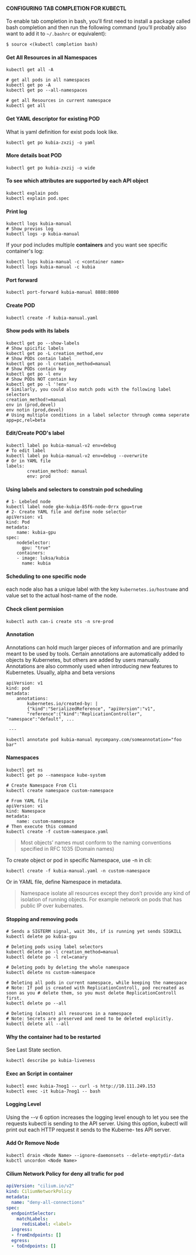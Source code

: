 #### CONFIGURING TAB COMPLETION FOR KUBECTL
To enable tab completion in bash, you’ll first need to install a package called bash completion and then run the following command (you’ll probably also want to add it to `~/.bashrc` or equivalent):
```
$ source <(kubectl completion bash)
```

#### Get All Resources in all Namespaces
```
kubectl get all -A

# get all pods in all namespaces
kubectl get po -A
kubectl get po --all-namespaces

# get all Resources in current namespace
kubectl get all
```
#### Get YAML descriptor for existing POD
What is yaml definition for exist pods look like.
```
kubectl get po kubia-zxzij -o yaml
```
#### More details boat POD
```
kubectl get po kubia-zxzij -o wide
```
#### To see which attributes are supported by each API object
```
kubectl explain pods
kubectl explain pod.spec
```

#### Print log
```
kubectl logs kubia-manual
# Show previos log
kubectl logs -p kubia-manual
```

If your pod includes multiple **containers** and you want see specific container's log:
```
kubectl logs kubia-manual -c <container name>
kubectl logs kubia-manual -c kubia
```

#### Port forward
```
kubectl port-forward kubia-manual 8888:8080
```

#### Create POD
```
kubectl create -f kubia-manual.yaml
```

#### Show pods with its labels
```
kubectl get po --show-labels
# Show spicific labels
kubectl get po -L creation_method,env
# Show PODs contain label
kubectl get po -l creation_method=manual
# Show PODs contain key 
kubectl get po -l env
# Show PODs NOT contain key
kubectl get po -l '!env'
# Similarly, you could also match pods with the following label selectors
creation_method!=manual
env in (prod,devel)
env notin (prod,devel)
# Using multiple conditions in a label selector through comma seperate
app=pc,rel=beta
```
#### Edit/Create POD's label
```
kubectl label po kubia-manual-v2 env=debug
# To edit label
kubectl label po kubia-manual-v2 env=debug --overwrite
# Or in YAML file 
labels:
		creation_method: manual
		env: prod
```
#### Using labels and selectors to constrain pod scheduling
```
# 1- Lebeled node 
kubectl label node gke-kubia-85f6-node-0rrx gpu=true
# 2- Create YAML file and define node selector
apiVersion: v1
kind: Pod
metadata:
	name: kubia-gpu
spec:
	nodeSelector:
	  gpu: "true"
	containers:
	- image: luksa/kubia
	  name: kubia
```
#### Scheduling to one specific node
each node also has a unique label with the key `kubernetes.io/hostname` and value set to the actual host-name of the node.
#### Check client permision
```
kubectl auth can-i create sts -n sre-prod
```

#### Annotation
Annotations can hold much larger pieces of information and are primarily meant to be used by tools.
Certain annotations are automatically added to objects by Kubernetes, but others are added by users manually.
Annotations are also commonly used when introducing new features to Kubernetes. Usually, alpha and beta versions
```
apiVersion: v1
kind: pod
metadata:
	annotations:
		kubernetes.io/created-by: |
		{"kind":"SerializedReference", "apiVersion":"v1",
		"reference":{"kind":"ReplicationController", "namespace":"default", ...

 ---

kubectl annotate pod kubia-manual mycompany.com/someannotation="foo bar"
```

#### Namespaces 
```
kubectl get ns
kubectl get po --namespace kube-system

# Create Namespace From Cli
kubectl create namespace custom-namespace

# From YAML file
apiVersion: v1
kind: Namespace
metadata:
	name: custom-namespace
# Then execute this command
kubectl create -f custom-namespace.yaml
```

> Most objects’ names must conform to the naming conventions specified in RFC 1035 (Domain names)

To create object or pod in specific Namespace, use -n in cli:
```
kubectl create -f kubia-manual.yaml -n custom-namespace
```
Or in YAML file, define Namespace in metadata.

> Namespace isolate all resources except they don’t provide any kind of isolation of running objects. For example network on pods that has public IP over kubernates.

#### Stopping and removing pods
```
# Sends a SIGTERM signal, wait 30s, if is running yet sends SIGKILL
kubectl delete po kubia-gpu

# Deleting pods using label selectors
kubectl delete po -l creation_method=manual
kubectl delete po -l rel=canary

# Deleting pods by deleting the whole namespace
kubectl delete ns custom-namespace

# Deleting all pods in current namespace, while keeping the namespace
# Note: If pod is created with ReplicationControll, pod recreated as soon as you # delete them, so you must delete ReplicationControll first.
kubectl delete po --all

# Deleting (almost) all resources in a namespace
# Note: Secrets are preserved and need to be deleted explicitly.
kubectl delete all --all
```

#### Why the container had to be restarted
See Last State section.
```
kubectl describe po kubia-liveness
```

#### Exec an Script in container
```
kubectl exec kubia-7nog1 -- curl -s http://10.111.249.153
kubectl exec -it kubia-7nog1 -- bash
```

#### Logging Level
Using the --v 6 option increases the logging level enough to let you see the requests kubectl is sending to the API server.
Using this option, kubectl will print out each HTTP request it sends to the Kuberne-
tes API server.

#### Add Or Remove Node
```shell
kubectl drain <Node Name> --ignore-daemonsets --delete-emptydir-data
kubctl uncordon <Node Name>
```

#### Cilium Network Policy for deny all trafic for pod
```yaml
apiVersion: "cilium.io/v2"
kind: CiliumNetworkPolicy
metadata:
  name: "deny-all-connections"
spec:
  endpointSelector:
    matchLabels:
      redisLabel: <label>
  ingress:
  - fromEndpoints: []
  egress:
  - toEndpoints: []
```

